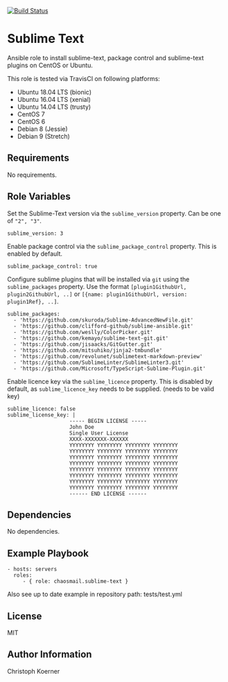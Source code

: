[![Build Status](https://travis-ci.org/chaosmail/ansible-roles-sublime-text.svg?branch=master)](https://travis-ci.org/chaosmail/ansible-roles-sublime-text)

Sublime Text
============

Ansible role to install sublime-text, package control and sublime-text plugins on CentOS or Ubuntu.

This role is tested via TravisCI on following platforms:
- Ubuntu 18.04 LTS (bionic)
- Ubuntu 16.04 LTS (xenial)
- Ubuntu 14.04 LTS (trusty)
- CentOS 7
- CentOS 6
- Debian 8 (Jessie)
- Debian 9 (Stretch)

Requirements
------------

No requirements.

Role Variables
--------------

Set the Sublime-Text version via the `sublime_version` property. Can be one of `"2", "3"`.

    sublime_version: 3

Enable package control via the `sublime_package_control` property. This is enabled  by default.

    sublime_package_control: true

Configure sublime plugins that will be installed via `git` using the `sublime_packages` property. Use the format `[plugin1GithubUrl, plugin2GithubUrl, ..]` or `[{name: plugin1GithubUrl, version: plugin1Ref}, ..]`.

    sublime_packages:
      - 'https://github.com/skuroda/Sublime-AdvancedNewFile.git'
      - 'https://github.com/clifford-github/sublime-ansible.git'
      - 'https://github.com/weslly/ColorPicker.git'
      - 'https://github.com/kemayo/sublime-text-git.git'
      - 'https://github.com/jisaacks/GitGutter.git'
      - 'https://github.com/mitsuhiko/jinja2-tmbundle'
      - 'https://github.com/revolunet/sublimetext-markdown-preview'
      - 'https://github.com/SublimeLinter/SublimeLinter3.git'
      - 'https://github.com/Microsoft/TypeScript-Sublime-Plugin.git'

Enable licence key via the `sublime_licence` property. This is disabled by default, as `sublime_licence_key` needs to be supplied. (needs to be valid key)

    sublime_licence: false
    sublime_license_key: |
                        ----- BEGIN LICENSE -----
                        John Doe
                        Single User License
                        XXXX-XXXXXXX-XXXXXX
                        YYYYYYYY YYYYYYYY YYYYYYYY YYYYYYYY
                        YYYYYYYY YYYYYYYY YYYYYYYY YYYYYYYY
                        YYYYYYYY YYYYYYYY YYYYYYYY YYYYYYYY
                        YYYYYYYY YYYYYYYY YYYYYYYY YYYYYYYY
                        YYYYYYYY YYYYYYYY YYYYYYYY YYYYYYYY
                        YYYYYYYY YYYYYYYY YYYYYYYY YYYYYYYY
                        YYYYYYYY YYYYYYYY YYYYYYYY YYYYYYYY
                        YYYYYYYY YYYYYYYY YYYYYYYY YYYYYYYY
                        ------ END LICENSE ------


Dependencies
------------

No dependencies.

Example Playbook
----------------

    - hosts: servers
      roles:
         - { role: chaosmail.sublime-text }

Also see up to date example in repository path: tests/test.yml

License
-------

MIT

Author Information
------------------

Christoph Koerner
